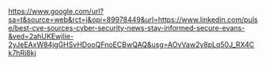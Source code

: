 https://www.google.com/url?sa=t&source=web&rct=j&opi=89978449&url=https://www.linkedin.com/pulse/best-cve-sources-cyber-security-news-stay-informed-secure-evans-&ved=2ahUKEwjIie-2yJeEAxW84jgGHSvHDooQFnoECBwQAQ&usg=AOvVaw2y8pLq50J_RX4Ck7hRi8kj